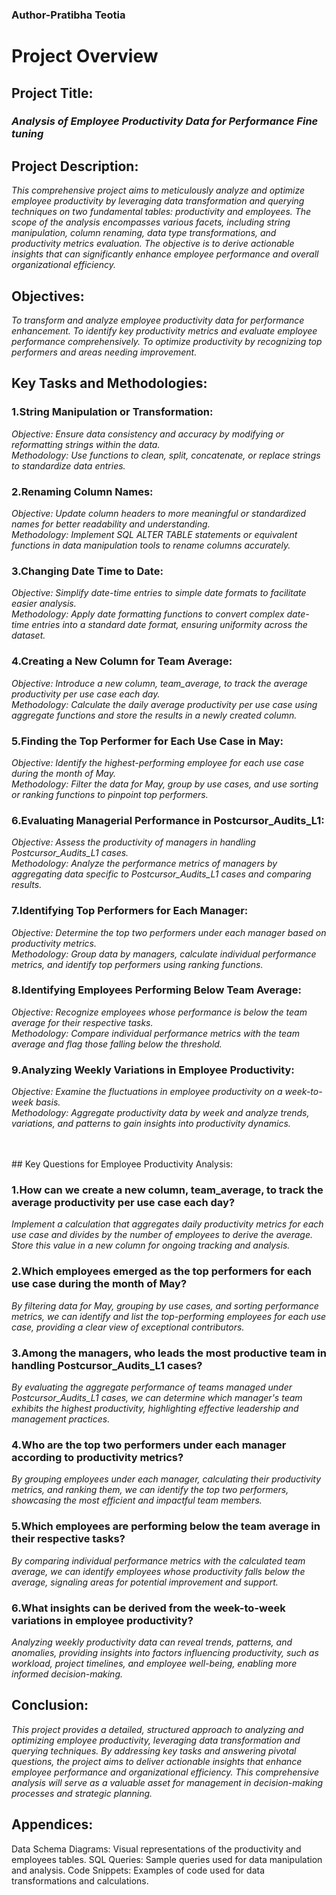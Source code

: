 ### Author-Pratibha Teotia



# Project Overview

## Project Title: 
### *Analysis of Employee Productivity Data for Performance Fine tuning*

## Project Description:
*This comprehensive project aims to meticulously analyze and optimize employee productivity by leveraging data transformation and querying techniques on two fundamental tables: productivity and employees. The scope of the analysis encompasses various facets, including string manipulation, column renaming, data type transformations, and productivity metrics evaluation. The objective is to derive actionable insights that can significantly enhance employee performance and overall organizational efficiency.*

## Objectives:
*To transform and analyze employee productivity data for performance enhancement.
To identify key productivity metrics and evaluate employee performance comprehensively.
To optimize productivity by recognizing top performers and areas needing improvement.*

## Key Tasks and Methodologies:
### 1.String Manipulation or Transformation:
*Objective: Ensure data consistency and accuracy by modifying or reformatting strings within the data.
<br>Methodology: Use functions to clean, split, concatenate, or replace strings to standardize data entries.*

### 2.Renaming Column Names:
*Objective: Update column headers to more meaningful or standardized names for better readability and understanding.
<br>Methodology: Implement SQL ALTER TABLE statements or equivalent functions in data manipulation tools to rename columns accurately.*

### 3.Changing Date Time to Date:
*Objective: Simplify date-time entries to simple date formats to facilitate easier analysis.
<br>Methodology: Apply date formatting functions to convert complex date-time entries into a standard date format, ensuring uniformity across the dataset.*

### 4.Creating a New Column for Team Average:
*Objective: Introduce a new column, team_average, to track the average productivity per use case each day.
<br>Methodology: Calculate the daily average productivity per use case using aggregate functions and store the results in a newly created column.*

### 5.Finding the Top Performer for Each Use Case in May:
*Objective: Identify the highest-performing employee for each use case during the month of May.
<br>Methodology: Filter the data for May, group by use cases, and use sorting or ranking functions to pinpoint top performers.*

### 6.Evaluating Managerial Performance in Postcursor_Audits_L1:
*Objective: Assess the productivity of managers in handling Postcursor_Audits_L1 cases.
<br>Methodology: Analyze the performance metrics of managers by aggregating data specific to Postcursor_Audits_L1 cases and comparing results.*

### 7.Identifying Top Performers for Each Manager:
*Objective: Determine the top two performers under each manager based on productivity metrics.
<br>Methodology: Group data by managers, calculate individual performance metrics, and identify top performers using ranking functions.*

### 8.Identifying Employees Performing Below Team Average:
*Objective: Recognize employees whose performance is below the team average for their respective tasks.
<br>Methodology: Compare individual performance metrics with the team average and flag those falling below the threshold.*

### 9.Analyzing Weekly Variations in Employee Productivity:
*Objective: Examine the fluctuations in employee productivity on a week-to-week basis.
<br>Methodology: Aggregate productivity data by week and analyze trends, variations, and patterns to gain insights into productivity dynamics.*





<br>
<br>
## Key Questions for Employee Productivity Analysis:

### 1.How can we create a new column, team_average, to track the average productivity per use case each day?
*Implement a calculation that aggregates daily productivity metrics for each use case and divides by the number of employees to derive the average. Store this value in a new column for ongoing tracking and analysis.*

### 2.Which employees emerged as the top performers for each use case during the month of May?
*By filtering data for May, grouping by use cases, and sorting performance metrics, we can identify and list the top-performing employees for each use case, providing a clear view of exceptional contributors.*

### 3.Among the managers, who leads the most productive team in handling Postcursor_Audits_L1 cases?
*By evaluating the aggregate performance of teams managed under Postcursor_Audits_L1 cases, we can determine which manager's team exhibits the highest productivity, highlighting effective leadership and management practices.*

### 4.Who are the top two performers under each manager according to productivity metrics?
*By grouping employees under each manager, calculating their productivity metrics, and ranking them, we can identify the top two performers, showcasing the most efficient and impactful team members.*

### 5.Which employees are performing below the team average in their respective tasks?
*By comparing individual performance metrics with the calculated team average, we can identify employees whose productivity falls below the average, signaling areas for potential improvement and support.*

### 6.What insights can be derived from the week-to-week variations in employee productivity?
*Analyzing weekly productivity data can reveal trends, patterns, and anomalies, providing insights into factors influencing productivity, such as workload, project timelines, and employee well-being, enabling more informed decision-making.*

## Conclusion:
*This project provides a detailed, structured approach to analyzing and optimizing employee productivity, leveraging data transformation and querying techniques. By addressing key tasks and answering pivotal questions, the project aims to deliver actionable insights that enhance employee performance and organizational efficiency. This comprehensive analysis will serve as a valuable asset for management in decision-making processes and strategic planning.*

## Appendices:
Data Schema Diagrams: Visual representations of the productivity and employees tables.
SQL Queries: Sample queries used for data manipulation and analysis.
Code Snippets: Examples of code used for data transformations and calculations.
